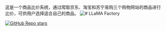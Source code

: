 这是一个商品比价系统，通过爬取京东、淘宝和苏宁易购三个购物网站的商品进行比价，可供用户选择适合自己的商品。
![# LLaMA Factory](assets/logo.png)

[![GitHub Repo stars](https://img.shields.io/github/stars/hiyouga/LLaMA-Factory?style=social)](https://github.com/hiyouga/LLaMA-Factory/stargazers)
